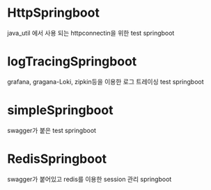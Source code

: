 # HttpSpringboot
java_util 에서 사용 되는 httpconnectin을 위한 test springboot

# logTracingSpringboot
grafana, gragana-Loki, zipkin등을 이용한 로그 트레이싱 test springboot

# simpleSpringboot
swagger가 붙은 test springboot

# RedisSpringboot
swagger가 붙어있고 redis를 이용한 session 관리 springboot

